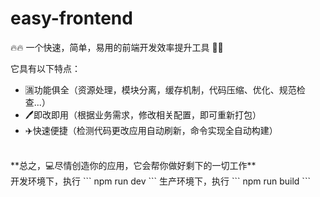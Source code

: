 # easy-frontend
🔥🔥 一个快速，简单，易用的前端开发效率提升工具 🔨🔨  

它具有以下特点：
* 🈵功能俱全（资源处理，模块分离，缓存机制，代码压缩、优化、规范检查...）
* 🖊️即改即用（根据业务需求，修改相关配置，即可重新打包）
* ✈️快速便捷（检测代码更改应用自动刷新，命令实现全自动构建）  
<br/>
**总之，💻尽情创造你的应用，它会帮你做好剩下的一切工作**  
<br/>
开发环境下，执行
```
npm run dev 
```
生产环境下，执行
```
npm run build
```
